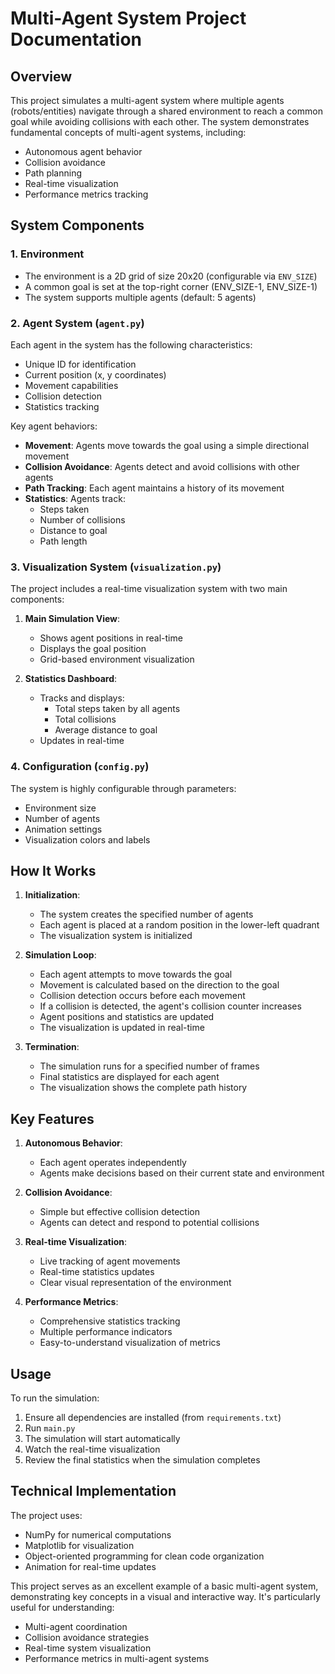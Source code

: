 # Multi-Agent System Project Documentation

## Overview
This project simulates a multi-agent system where multiple agents (robots/entities) navigate through a shared environment to reach a common goal while avoiding collisions with each other. The system demonstrates fundamental concepts of multi-agent systems, including:
- Autonomous agent behavior
- Collision avoidance
- Path planning
- Real-time visualization
- Performance metrics tracking

## System Components

### 1. Environment
- The environment is a 2D grid of size 20x20 (configurable via `ENV_SIZE`)
- A common goal is set at the top-right corner (ENV_SIZE-1, ENV_SIZE-1)
- The system supports multiple agents (default: 5 agents)

### 2. Agent System (`agent.py`)
Each agent in the system has the following characteristics:
- Unique ID for identification
- Current position (x, y coordinates)
- Movement capabilities
- Collision detection
- Statistics tracking

Key agent behaviors:
- **Movement**: Agents move towards the goal using a simple directional movement
- **Collision Avoidance**: Agents detect and avoid collisions with other agents
- **Path Tracking**: Each agent maintains a history of its movement
- **Statistics**: Agents track:
  - Steps taken
  - Number of collisions
  - Distance to goal
  - Path length

### 3. Visualization System (`visualization.py`)
The project includes a real-time visualization system with two main components:

1. **Main Simulation View**:
   - Shows agent positions in real-time
   - Displays the goal position
   - Grid-based environment visualization

2. **Statistics Dashboard**:
   - Tracks and displays:
     - Total steps taken by all agents
     - Total collisions
     - Average distance to goal
   - Updates in real-time

### 4. Configuration (`config.py`)
The system is highly configurable through parameters:
- Environment size
- Number of agents
- Animation settings
- Visualization colors and labels

## How It Works

1. **Initialization**:
   - The system creates the specified number of agents
   - Each agent is placed at a random position in the lower-left quadrant
   - The visualization system is initialized

2. **Simulation Loop**:
   - Each agent attempts to move towards the goal
   - Movement is calculated based on the direction to the goal
   - Collision detection occurs before each movement
   - If a collision is detected, the agent's collision counter increases
   - Agent positions and statistics are updated
   - The visualization is updated in real-time

3. **Termination**:
   - The simulation runs for a specified number of frames
   - Final statistics are displayed for each agent
   - The visualization shows the complete path history

## Key Features

1. **Autonomous Behavior**:
   - Each agent operates independently
   - Agents make decisions based on their current state and environment

2. **Collision Avoidance**:
   - Simple but effective collision detection
   - Agents can detect and respond to potential collisions

3. **Real-time Visualization**:
   - Live tracking of agent movements
   - Real-time statistics updates
   - Clear visual representation of the environment

4. **Performance Metrics**:
   - Comprehensive statistics tracking
   - Multiple performance indicators
   - Easy-to-understand visualization of metrics

## Usage

To run the simulation:
1. Ensure all dependencies are installed (from `requirements.txt`)
2. Run `main.py`
3. The simulation will start automatically
4. Watch the real-time visualization
5. Review the final statistics when the simulation completes

## Technical Implementation

The project uses:
- NumPy for numerical computations
- Matplotlib for visualization
- Object-oriented programming for clean code organization
- Animation for real-time updates

This project serves as an excellent example of a basic multi-agent system, demonstrating key concepts in a visual and interactive way. It's particularly useful for understanding:
- Multi-agent coordination
- Collision avoidance strategies
- Real-time system visualization
- Performance metrics in multi-agent systems
